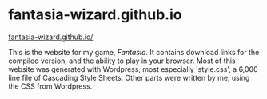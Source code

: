 # fantasia-wizard.github.io
<a href="https://fantasia-wizard.github.io/">fantasia-wizard.github.io/</a>

This is the website for my game, <i>Fantasia</i>.  It contains download links for the compiled version, and the ability to play in your browser.  Most of this website was generated with Wordpress, most especially 'style.css', a 6,000 line file of Cascading Style Sheets.  Other parts were written by me, using the CSS from Wordpress.
